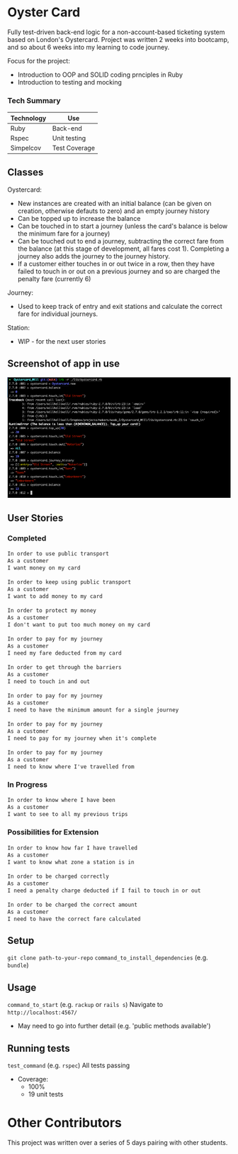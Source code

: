 # Oyster Card

Fully test-driven back-end logic for a non-account-based ticketing system based on London's Oystercard. Project was written 2 weeks into bootcamp, and so about 6 weeks into my
learning to code journey.

Focus for the project:
  - Introduction to OOP and SOLID coding prnciples in Ruby
  - Introduction to testing and mocking

  ### **Tech Summary**

  | Technology    | Use                           |
  | ------------- | ----------------------------- |
  | Ruby          | Back-end                       |
  | Rspec       | Unit testing     |
  | Simpelcov         | Test Coverage            |

## Classes

Oystercard:
- New instances are created with an initial balance (can be given on creation, otherwise defauts to zero) and an empty journey history
- Can be topped up to increase the balance
- Can be touched in to start a journey (unless the card's balance is below the minimum fare for a journey)
- Can be touched out to end a journey, subtracting the correct fare from the balance (at this stage of development, all fares cost 1). Completing a journey also adds the journey to the journey history.
- If a customer either touches in or out twice in a row, then they have failed to touch in or out on a previous journey and so are charged the penalty fare (currently 6)

Journey:
- Used to keep track of entry and exit stations and calculate the correct fare for individual journeys.

Station:
- WIP - for the next user stories

## Screenshot of app in use

![screenshot](https://github.com/Will-Helliwell/Oystercard/blob/main/oystercard_screenshot.png
)

## User Stories

### Completed
```
In order to use public transport
As a customer
I want money on my card

In order to keep using public transport
As a customer
I want to add money to my card

In order to protect my money
As a customer
I don't want to put too much money on my card

In order to pay for my journey
As a customer
I need my fare deducted from my card

In order to get through the barriers
As a customer
I need to touch in and out

In order to pay for my journey
As a customer
I need to have the minimum amount for a single journey

In order to pay for my journey
As a customer
I need to pay for my journey when it's complete

In order to pay for my journey
As a customer
I need to know where I've travelled from
```

### In Progress
```
In order to know where I have been
As a customer
I want to see to all my previous trips
```

### Possibilities for Extension
```
In order to know how far I have travelled
As a customer
I want to know what zone a station is in

In order to be charged correctly
As a customer
I need a penalty charge deducted if I fail to touch in or out

In order to be charged the correct amount
As a customer
I need to have the correct fare calculated
```

## Setup

`git clone path-to-your-repo`
`command_to_install_dependencies` (e.g. `bundle`)

## Usage

`command_to_start` (e.g. `rackup` or `rails s`)
Navigate to `http://localhost:4567/`

- May need to go into further detail (e.g. 'public methods available')


## Running tests

`test_command` (e.g. `rspec`)
All tests passing
- Coverage:
  - 100%
  - 19 unit tests

# Other Contributors

This project was written over a series of 5 days pairing with other students.
